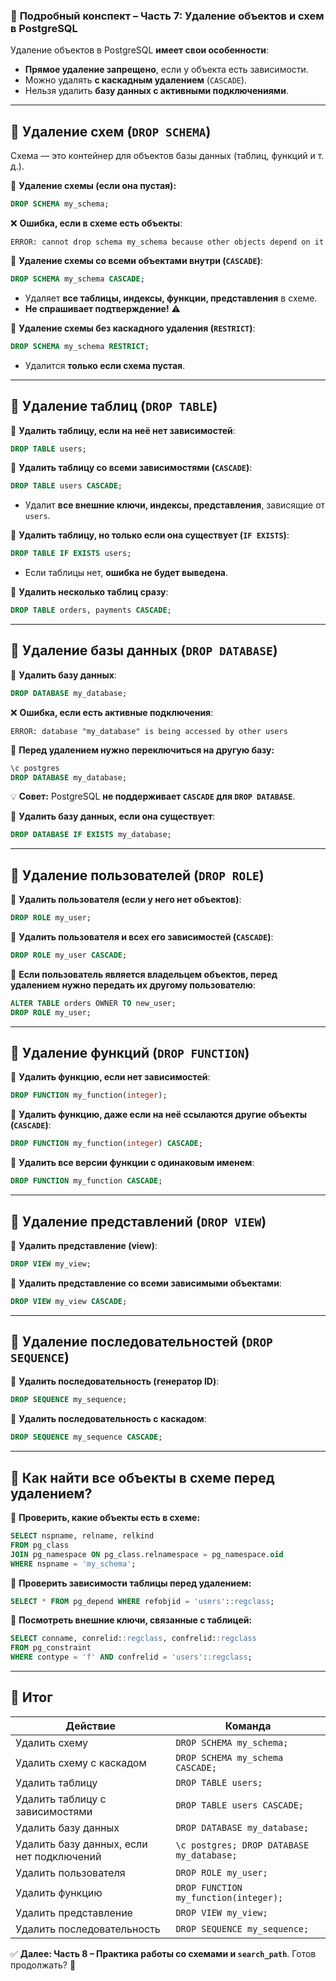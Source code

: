 ### 📌 **Подробный конспект – Часть 7: Удаление объектов и схем в PostgreSQL**

Удаление объектов в PostgreSQL **имеет свои особенности**:

- **Прямое удаление запрещено**, если у объекта есть зависимости.
- Можно удалять **с каскадным удалением** (`CASCADE`).
- Нельзя удалить **базу данных с активными подключениями**.

---

## 🔹 **Удаление схем (`DROP SCHEMA`)**

Схема — это контейнер для объектов базы данных (таблиц, функций и т. д.).

📌 **Удаление схемы (если она пустая):**

```sql
DROP SCHEMA my_schema;
```

❌ **Ошибка, если в схеме есть объекты**:

```
ERROR: cannot drop schema my_schema because other objects depend on it
```

📌 **Удаление схемы со всеми объектами внутри (`CASCADE`)**:

```sql
DROP SCHEMA my_schema CASCADE;
```

- Удаляет **все таблицы, индексы, функции, представления** в схеме.
- **Не спрашивает подтверждение!** ⚠️

📌 **Удаление схемы без каскадного удаления (`RESTRICT`)**:

```sql
DROP SCHEMA my_schema RESTRICT;
```

- Удалится **только если схема пустая**.

---

## 🔹 **Удаление таблиц (`DROP TABLE`)**

📌 **Удалить таблицу, если на неё нет зависимостей**:

```sql
DROP TABLE users;
```

📌 **Удалить таблицу со всеми зависимостями (`CASCADE`)**:

```sql
DROP TABLE users CASCADE;
```

- Удалит **все внешние ключи, индексы, представления**, зависящие от `users`.

📌 **Удалить таблицу, но только если она существует (`IF EXISTS`)**:

```sql
DROP TABLE IF EXISTS users;
```

- Если таблицы нет, **ошибка не будет выведена**.

📌 **Удалить несколько таблиц сразу**:

```sql
DROP TABLE orders, payments CASCADE;
```

---

## 🔹 **Удаление базы данных (`DROP DATABASE`)**

📌 **Удалить базу данных**:

```sql
DROP DATABASE my_database;
```

❌ **Ошибка, если есть активные подключения**:

```
ERROR: database "my_database" is being accessed by other users
```

📌 **Перед удалением нужно переключиться на другую базу:**

```sql
\c postgres
DROP DATABASE my_database;
```

💡 **Совет:** PostgreSQL **не поддерживает `CASCADE` для `DROP DATABASE`**.

📌 **Удалить базу данных, если она существует**:

```sql
DROP DATABASE IF EXISTS my_database;
```

---

## 🔹 **Удаление пользователей (`DROP ROLE`)**

📌 **Удалить пользователя (если у него нет объектов)**:

```sql
DROP ROLE my_user;
```

📌 **Удалить пользователя и всех его зависимостей (`CASCADE`)**:

```sql
DROP ROLE my_user CASCADE;
```

📌 **Если пользователь является владельцем объектов, перед удалением нужно передать их другому пользователю**:

```sql
ALTER TABLE orders OWNER TO new_user;
DROP ROLE my_user;
```

---

## 🔹 **Удаление функций (`DROP FUNCTION`)**

📌 **Удалить функцию, если нет зависимостей**:

```sql
DROP FUNCTION my_function(integer);
```

📌 **Удалить функцию, даже если на неё ссылаются другие объекты (`CASCADE`)**:

```sql
DROP FUNCTION my_function(integer) CASCADE;
```

📌 **Удалить все версии функции с одинаковым именем**:

```sql
DROP FUNCTION my_function CASCADE;
```

---

## 🔹 **Удаление представлений (`DROP VIEW`)**

📌 **Удалить представление (view)**:

```sql
DROP VIEW my_view;
```

📌 **Удалить представление со всеми зависимыми объектами**:

```sql
DROP VIEW my_view CASCADE;
```

---

## 🔹 **Удаление последовательностей (`DROP SEQUENCE`)**

📌 **Удалить последовательность (генератор ID)**:

```sql
DROP SEQUENCE my_sequence;
```

📌 **Удалить последовательность с каскадом**:

```sql
DROP SEQUENCE my_sequence CASCADE;
```

---

## 🔹 **Как найти все объекты в схеме перед удалением?**

📌 **Проверить, какие объекты есть в схеме:**

```sql
SELECT nspname, relname, relkind
FROM pg_class 
JOIN pg_namespace ON pg_class.relnamespace = pg_namespace.oid
WHERE nspname = 'my_schema';
```

📌 **Проверить зависимости таблицы перед удалением:**

```sql
SELECT * FROM pg_depend WHERE refobjid = 'users'::regclass;
```

📌 **Посмотреть внешние ключи, связанные с таблицей:**

```sql
SELECT conname, conrelid::regclass, confrelid::regclass 
FROM pg_constraint 
WHERE contype = 'f' AND confrelid = 'users'::regclass;
```

---

## 🔹 **Итог**

|**Действие**|**Команда**|
|---|---|
|Удалить схему|`DROP SCHEMA my_schema;`|
|Удалить схему с каскадом|`DROP SCHEMA my_schema CASCADE;`|
|Удалить таблицу|`DROP TABLE users;`|
|Удалить таблицу с зависимостями|`DROP TABLE users CASCADE;`|
|Удалить базу данных|`DROP DATABASE my_database;`|
|Удалить базу данных, если нет подключений|`\c postgres; DROP DATABASE my_database;`|
|Удалить пользователя|`DROP ROLE my_user;`|
|Удалить функцию|`DROP FUNCTION my_function(integer);`|
|Удалить представление|`DROP VIEW my_view;`|
|Удалить последовательность|`DROP SEQUENCE my_sequence;`|

✅ **Далее: Часть 8 – Практика работы со схемами и `search_path`**. Готов продолжать? 🚀